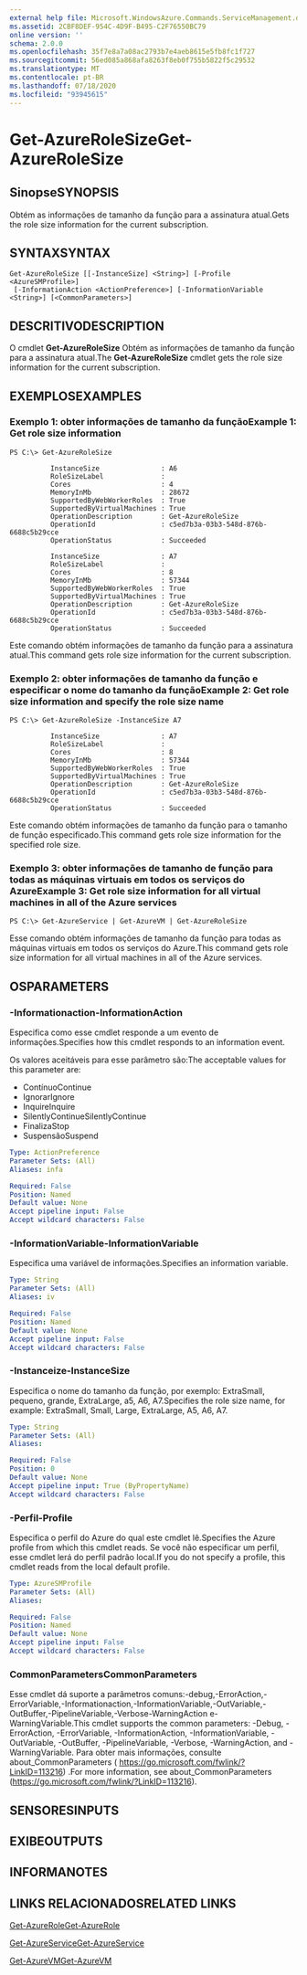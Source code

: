 ```yaml
---
external help file: Microsoft.WindowsAzure.Commands.ServiceManagement.dll-Help.xml
ms.assetid: 2CBF8DEF-954C-4D9F-B495-C2F76550BC79
online version: ''
schema: 2.0.0
ms.openlocfilehash: 35f7e8a7a08ac2793b7e4aeb8615e5fb8fc1f727
ms.sourcegitcommit: 56ed085a868afa8263f8eb0f755b5822f5c29532
ms.translationtype: MT
ms.contentlocale: pt-BR
ms.lasthandoff: 07/18/2020
ms.locfileid: "93945615"
---
```

# <span data-ttu-id="5a853-101">Get-AzureRoleSize</span><span class="sxs-lookup"><span data-stu-id="5a853-101">Get-AzureRoleSize</span></span>

## <span data-ttu-id="5a853-102">Sinopse</span><span class="sxs-lookup"><span data-stu-id="5a853-102">SYNOPSIS</span></span>
<span data-ttu-id="5a853-103">Obtém as informações de tamanho da função para a assinatura atual.</span><span class="sxs-lookup"><span data-stu-id="5a853-103">Gets the role size information for the current subscription.</span></span>

## <span data-ttu-id="5a853-104">SYNTAX</span><span class="sxs-lookup"><span data-stu-id="5a853-104">SYNTAX</span></span>

```
Get-AzureRoleSize [[-InstanceSize] <String>] [-Profile <AzureSMProfile>]
 [-InformationAction <ActionPreference>] [-InformationVariable <String>] [<CommonParameters>]
```

## <span data-ttu-id="5a853-105">DESCRITIVO</span><span class="sxs-lookup"><span data-stu-id="5a853-105">DESCRIPTION</span></span>
<span data-ttu-id="5a853-106">O cmdlet **Get-AzureRoleSize** Obtém as informações de tamanho da função para a assinatura atual.</span><span class="sxs-lookup"><span data-stu-id="5a853-106">The **Get-AzureRoleSize** cmdlet gets the role size information for the current subscription.</span></span>

## <span data-ttu-id="5a853-107">EXEMPLOS</span><span class="sxs-lookup"><span data-stu-id="5a853-107">EXAMPLES</span></span>

### <span data-ttu-id="5a853-108">Exemplo 1: obter informações de tamanho da função</span><span class="sxs-lookup"><span data-stu-id="5a853-108">Example 1: Get role size information</span></span>
```
PS C:\> Get-AzureRoleSize

          InstanceSize               : A6
          RoleSizeLabel              :
          Cores                      : 4
          MemoryInMb                 : 28672
          SupportedByWebWorkerRoles  : True
          SupportedByVirtualMachines : True
          OperationDescription       : Get-AzureRoleSize
          OperationId                : c5ed7b3a-03b3-548d-876b-6688c5b29cce
          OperationStatus            : Succeeded

          InstanceSize               : A7
          RoleSizeLabel              :
          Cores                      : 8
          MemoryInMb                 : 57344
          SupportedByWebWorkerRoles  : True
          SupportedByVirtualMachines : True
          OperationDescription       : Get-AzureRoleSize
          OperationId                : c5ed7b3a-03b3-548d-876b-6688c5b29cce
          OperationStatus            : Succeeded
```

<span data-ttu-id="5a853-109">Este comando obtém informações de tamanho da função para a assinatura atual.</span><span class="sxs-lookup"><span data-stu-id="5a853-109">This command gets role size information for the current subscription.</span></span>

### <span data-ttu-id="5a853-110">Exemplo 2: obter informações de tamanho da função e especificar o nome do tamanho da função</span><span class="sxs-lookup"><span data-stu-id="5a853-110">Example 2: Get role size information and specify the role size name</span></span>
```
PS C:\> Get-AzureRoleSize -InstanceSize A7

          InstanceSize               : A7
          RoleSizeLabel              :
          Cores                      : 8
          MemoryInMb                 : 57344
          SupportedByWebWorkerRoles  : True
          SupportedByVirtualMachines : True
          OperationDescription       : Get-AzureRoleSize
          OperationId                : c5ed7b3a-03b3-548d-876b-6688c5b29cce
          OperationStatus            : Succeeded
```

<span data-ttu-id="5a853-111">Este comando obtém informações de tamanho da função para o tamanho de função especificado.</span><span class="sxs-lookup"><span data-stu-id="5a853-111">This command gets role size information for the specified role size.</span></span>

### <span data-ttu-id="5a853-112">Exemplo 3: obter informações de tamanho de função para todas as máquinas virtuais em todos os serviços do Azure</span><span class="sxs-lookup"><span data-stu-id="5a853-112">Example 3: Get role size information for all virtual machines in all of the Azure services</span></span>
```
PS C:\> Get-AzureService | Get-AzureVM | Get-AzureRoleSize
```

<span data-ttu-id="5a853-113">Esse comando obtém informações de tamanho da função para todas as máquinas virtuais em todos os serviços do Azure.</span><span class="sxs-lookup"><span data-stu-id="5a853-113">This command gets role size information for all virtual machines in all of the Azure services.</span></span>

## <span data-ttu-id="5a853-114">OS</span><span class="sxs-lookup"><span data-stu-id="5a853-114">PARAMETERS</span></span>

### <span data-ttu-id="5a853-115">-Informationaction</span><span class="sxs-lookup"><span data-stu-id="5a853-115">-InformationAction</span></span>
<span data-ttu-id="5a853-116">Especifica como esse cmdlet responde a um evento de informações.</span><span class="sxs-lookup"><span data-stu-id="5a853-116">Specifies how this cmdlet responds to an information event.</span></span>

<span data-ttu-id="5a853-117">Os valores aceitáveis para esse parâmetro são:</span><span class="sxs-lookup"><span data-stu-id="5a853-117">The acceptable values for this parameter are:</span></span>

- <span data-ttu-id="5a853-118">Contínuo</span><span class="sxs-lookup"><span data-stu-id="5a853-118">Continue</span></span>
- <span data-ttu-id="5a853-119">Ignorar</span><span class="sxs-lookup"><span data-stu-id="5a853-119">Ignore</span></span>
- <span data-ttu-id="5a853-120">Inquire</span><span class="sxs-lookup"><span data-stu-id="5a853-120">Inquire</span></span>
- <span data-ttu-id="5a853-121">SilentlyContinue</span><span class="sxs-lookup"><span data-stu-id="5a853-121">SilentlyContinue</span></span>
- <span data-ttu-id="5a853-122">Finaliza</span><span class="sxs-lookup"><span data-stu-id="5a853-122">Stop</span></span>
- <span data-ttu-id="5a853-123">Suspensão</span><span class="sxs-lookup"><span data-stu-id="5a853-123">Suspend</span></span>

```yaml
Type: ActionPreference
Parameter Sets: (All)
Aliases: infa

Required: False
Position: Named
Default value: None
Accept pipeline input: False
Accept wildcard characters: False
```

### <span data-ttu-id="5a853-124">-InformationVariable</span><span class="sxs-lookup"><span data-stu-id="5a853-124">-InformationVariable</span></span>
<span data-ttu-id="5a853-125">Especifica uma variável de informações.</span><span class="sxs-lookup"><span data-stu-id="5a853-125">Specifies an information variable.</span></span>

```yaml
Type: String
Parameter Sets: (All)
Aliases: iv

Required: False
Position: Named
Default value: None
Accept pipeline input: False
Accept wildcard characters: False
```

### <span data-ttu-id="5a853-126">-Instanceize</span><span class="sxs-lookup"><span data-stu-id="5a853-126">-InstanceSize</span></span>
<span data-ttu-id="5a853-127">Especifica o nome do tamanho da função, por exemplo: ExtraSmall, pequeno, grande, ExtraLarge, a5, A6, A7.</span><span class="sxs-lookup"><span data-stu-id="5a853-127">Specifies the role size name, for example: ExtraSmall, Small, Large, ExtraLarge, A5, A6, A7.</span></span>

```yaml
Type: String
Parameter Sets: (All)
Aliases: 

Required: False
Position: 0
Default value: None
Accept pipeline input: True (ByPropertyName)
Accept wildcard characters: False
```

### <span data-ttu-id="5a853-128">-Perfil</span><span class="sxs-lookup"><span data-stu-id="5a853-128">-Profile</span></span>
<span data-ttu-id="5a853-129">Especifica o perfil do Azure do qual este cmdlet lê.</span><span class="sxs-lookup"><span data-stu-id="5a853-129">Specifies the Azure profile from which this cmdlet reads.</span></span>
<span data-ttu-id="5a853-130">Se você não especificar um perfil, esse cmdlet lerá do perfil padrão local.</span><span class="sxs-lookup"><span data-stu-id="5a853-130">If you do not specify a profile, this cmdlet reads from the local default profile.</span></span>

```yaml
Type: AzureSMProfile
Parameter Sets: (All)
Aliases: 

Required: False
Position: Named
Default value: None
Accept pipeline input: False
Accept wildcard characters: False
```

### <span data-ttu-id="5a853-131">CommonParameters</span><span class="sxs-lookup"><span data-stu-id="5a853-131">CommonParameters</span></span>
<span data-ttu-id="5a853-132">Esse cmdlet dá suporte a parâmetros comuns:-debug,-ErrorAction,-ErrorVariable,-Informationaction,-InformationVariable,-OutVariable,-OutBuffer,-PipelineVariable,-Verbose-WarningAction e-WarningVariable.</span><span class="sxs-lookup"><span data-stu-id="5a853-132">This cmdlet supports the common parameters: -Debug, -ErrorAction, -ErrorVariable, -InformationAction, -InformationVariable, -OutVariable, -OutBuffer, -PipelineVariable, -Verbose, -WarningAction, and -WarningVariable.</span></span> <span data-ttu-id="5a853-133">Para obter mais informações, consulte about_CommonParameters ( https://go.microsoft.com/fwlink/?LinkID=113216) .</span><span class="sxs-lookup"><span data-stu-id="5a853-133">For more information, see about_CommonParameters (https://go.microsoft.com/fwlink/?LinkID=113216).</span></span>

## <span data-ttu-id="5a853-134">SENSORES</span><span class="sxs-lookup"><span data-stu-id="5a853-134">INPUTS</span></span>

## <span data-ttu-id="5a853-135">EXIBE</span><span class="sxs-lookup"><span data-stu-id="5a853-135">OUTPUTS</span></span>

## <span data-ttu-id="5a853-136">INFORMA</span><span class="sxs-lookup"><span data-stu-id="5a853-136">NOTES</span></span>

## <span data-ttu-id="5a853-137">LINKS RELACIONADOS</span><span class="sxs-lookup"><span data-stu-id="5a853-137">RELATED LINKS</span></span>

[<span data-ttu-id="5a853-138">Get-AzureRole</span><span class="sxs-lookup"><span data-stu-id="5a853-138">Get-AzureRole</span></span>](./Get-AzureRole.md)

[<span data-ttu-id="5a853-139">Get-AzureService</span><span class="sxs-lookup"><span data-stu-id="5a853-139">Get-AzureService</span></span>](./Get-AzureService.md)

[<span data-ttu-id="5a853-140">Get-AzureVM</span><span class="sxs-lookup"><span data-stu-id="5a853-140">Get-AzureVM</span></span>](./Get-AzureVM.md)


